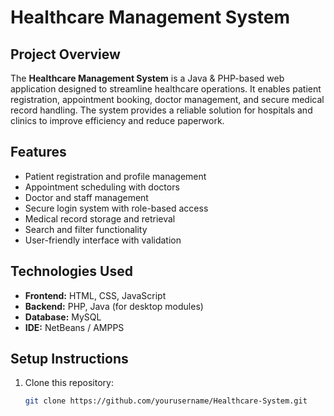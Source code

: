 # Healthcare Management System

## Project Overview
The **Healthcare Management System** is a Java & PHP-based web application designed to streamline healthcare operations. It enables patient registration, appointment booking, doctor management, and secure medical record handling. The system provides a reliable solution for hospitals and clinics to improve efficiency and reduce paperwork.

## Features
- Patient registration and profile management  
- Appointment scheduling with doctors  
- Doctor and staff management  
- Secure login system with role-based access  
- Medical record storage and retrieval  
- Search and filter functionality  
- User-friendly interface with validation  

## Technologies Used
- **Frontend:** HTML, CSS, JavaScript  
- **Backend:** PHP, Java (for desktop modules)  
- **Database:** MySQL  
- **IDE:** NetBeans / AMPPS  

## Setup Instructions
1. Clone this repository:  
   ```bash
   git clone https://github.com/yourusername/Healthcare-System.git
